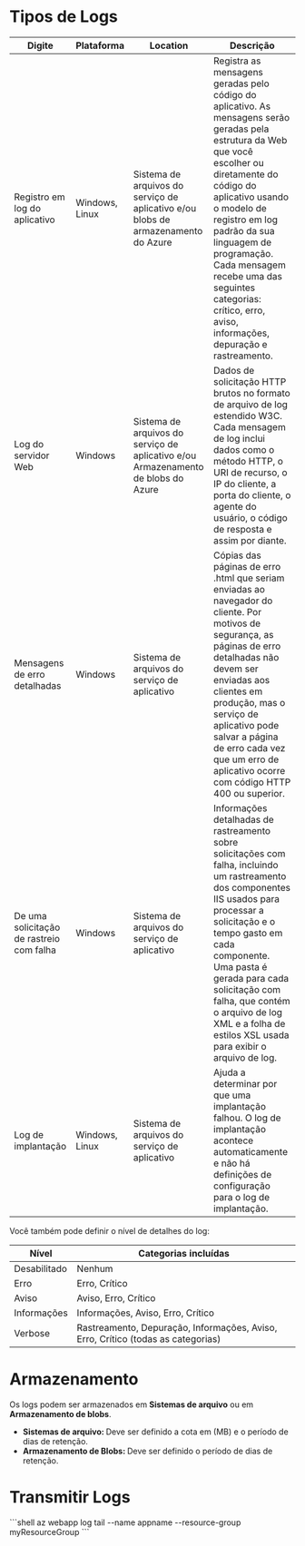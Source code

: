 
<h1>Tipos de Logs</h1>
<table>
    <thead>
        <tr>
            <th>Digite</th>
            <th>Plataforma</th>
            <th>Location</th>
            <th>Descrição</th>
        </tr>
    </thead>
    <tbody>
        <tr>
            <td>Registro em log do aplicativo</td>
            <td>Windows, Linux</td>
            <td>Sistema de arquivos do serviço de aplicativo e/ou blobs de armazenamento do Azure</td>
            <td>Registra as mensagens geradas pelo código do aplicativo. As mensagens serão geradas pela estrutura da Web que você escolher ou diretamente do código do aplicativo usando o modelo de registro em log padrão da sua linguagem de programação. Cada mensagem recebe uma das seguintes categorias: crítico, erro, aviso, informações, depuração e rastreamento.</td>
        </tr>
        <tr>
            <td>Log do servidor Web</td>
            <td>Windows</td>
            <td>Sistema de arquivos do serviço de aplicativo e/ou Armazenamento de blobs do Azure</td>
            <td>Dados de solicitação HTTP brutos no formato de arquivo de log estendido W3C. Cada mensagem de log inclui dados como o método HTTP, o URI de recurso, o IP do cliente, a porta do cliente, o agente do usuário, o código de resposta e assim por diante.</td>
        </tr>
        <tr>
            <td>Mensagens de erro detalhadas</td>
            <td>Windows</td>
            <td>Sistema de arquivos do serviço de aplicativo</td>
            <td>Cópias das páginas de erro .html que seriam enviadas ao navegador do cliente. Por motivos de segurança, as páginas de erro detalhadas não devem ser enviadas aos clientes em produção, mas o serviço de aplicativo pode salvar a página de erro cada vez que um erro de aplicativo ocorre com código HTTP 400 ou superior.</td>
        </tr>
        <tr>
            <td>De uma solicitação de rastreio com falha</td>
            <td>Windows</td>
            <td>Sistema de arquivos do serviço de aplicativo</td>
            <td>Informações detalhadas de rastreamento sobre solicitações com falha, incluindo um rastreamento dos componentes IIS usados para processar a solicitação e o tempo gasto em cada componente. Uma pasta é gerada para cada solicitação com falha, que contém o arquivo de log XML e a folha de estilos XSL usada para exibir o arquivo de log.</td>
        </tr>
        <tr>
            <td>Log de implantação</td>
            <td>Windows, Linux</td>
            <td>Sistema de arquivos do serviço de aplicativo</td>
            <td>Ajuda a determinar por que uma implantação falhou. O log de implantação acontece automaticamente e não há definições de configuração para o log de implantação.</td>
        </tr>
    </tbody>
</table>



Você também pode definir o nível de detalhes do log:

<table>
    <thead>
        <tr>
            <th>Nível</th>
            <th>Categorias incluídas</th>
        </tr>
    </thead>
    <tbody>
        <tr>
            <td>Desabilitado</td>
            <td>Nenhum</td>
        </tr>
        <tr>
            <td>Erro</td>
            <td>Erro, Crítico</td>
        </tr>
        <tr>
            <td>Aviso</td>
            <td>Aviso, Erro, Crítico</td>
        </tr>
        <tr>
            <td>Informações</td>
            <td>Informações, Aviso, Erro, Crítico</td>
        </tr>
        <tr>
            <td>Verbose</td>
            <td>Rastreamento, Depuração, Informações, Aviso, Erro, Crítico (todas as categorias)</td>
        </tr>
    </tbody>
</table>


<h1>Armazenamento</h1>
Os logs podem ser armazenados em <strong>Sistemas de arquivo</strong> ou em <strong>Armazenamento de blobs</strong>.

<ul>
<li><strong>Sistemas de arquivo: </strong>Deve ser definido a cota em (MB) e o período de dias de retenção.</li>
<li><strong>Armazenamento de Blobs: </strong>Deve ser definido o período de dias de retenção.</li>
</ul>

<h1>Transmitir Logs</h1>
```shell
az webapp log tail --name appname --resource-group myResourceGroup
```
